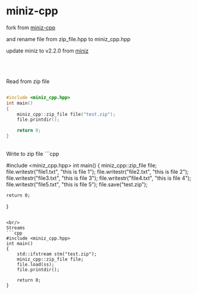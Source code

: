miniz-cpp
=========



fork from [miniz-cpp](https://github.com/tfussell/miniz-cpp)

and rename file from zip_file.hpp to miniz_cpp.hpp



update miniz to v2.2.0 from [miniz](https://github.com/richgel999/miniz)




<br/>
<br/>
<br/>
Read from zip file

```cpp

#include <miniz_cpp.hpp>
int main()
{
    miniz_cpp::zip_file file("test.zip");
    file.printdir();

    return 0;
}

```

<br/>
Write to zip file
```cpp

#include <miniz_cpp.hpp>
int main()
{
    miniz_cpp::zip_file file;
    file.writestr("file1.txt", "this is file 1");
    file.writestr("file2.txt", "this is file 2");
    file.writestr("file3.txt", "this is file 3");
    file.writestr("file4.txt", "this is file 4");
    file.writestr("file5.txt", "this is file 5");
    file.save("test.zip");
    
    return 0;
}

```

<br/>
Streams
```cpp
#include <miniz_cpp.hpp>
int main()
{
    std::ifstream stm("test.zip");
    miniz_cpp::zip_file file;
    file.load(ss);
    file.printdir();
    
    return 0;
}
```
